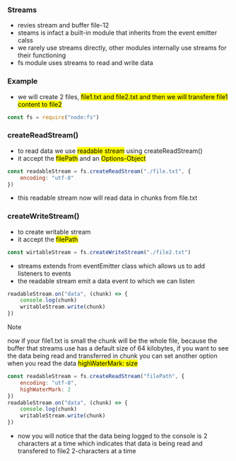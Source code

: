 ### Streams
- revies stream and buffer file-12
- steams is infact a built-in module that inherits from the event emitter calss
- we rarely use streams directly, other modules internally use streams for their functioning
- fs module uses streams to read and write data

### Example
- we will create 2 files, <mark>file1.txt and file2.txt</mar> and then we will transfere file1 content to file2

```js
const fs = require("node:fs")
```

### createReadStream()
- to read data we use <mark>readable stream</mark> using createReadStream()
- it accept the <mark>filePath</mark> and an <mark>Options-Object</mark>
```js
const readableStream = fs.createReadStream("./file.txt", {
    encoding: "utf-8"
})
```
- this readable stream now will read data in chunks from file.txt

### createWriteStream()
- to create writable stream
- it accept the <mark>filePath</mark>
```js
const wirtableStream = fs.createWriteStream("./file2.txt")
```

- streams extends from eventEmitter class which allows us to add listeners to events
- the readable stream emit a data event to which we can listen
```js
readableStream.on("data", (chunk) => {
    console.log(chunk)
    writableStream.write(chunk)
})
```
> [!NOTE]
> now if your file1.txt is small the chunk will be the whole file, because the buffer that streams use has a default size of 64 kilobytes, if you want to see the data being read and transferred in chunk you can set another option when you read the data <mark>highWaterMark: size</mark>
```js
const readableStream = fs.createReadStream("filePath", {
    encoding: "utf-8",
    highWaterMark: 2
})
readableStream.on("data", (chunk) => {
    console.log(chunk)
    writableStream.write(chunk)
})
```
- now you will notice that the data being logged to the console is 2 characters at a time which indicates that data is being read and transfered to  file2 2-characters at a time